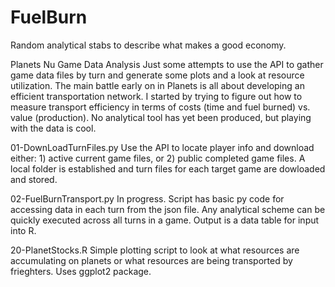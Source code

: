 # FuelBurn
Random analytical stabs to describe what makes a good economy.

Planets Nu Game Data Analysis
Just some attempts to use the API to gather game data files by turn and generate some plots and a look at resource utilization. The main battle early on in Planets is all about developing an efficient transportation network. I started by trying to figure out how to measure transport efficiency in terms of costs (time and fuel burned) vs. value (production). No analytical tool has yet been produced, but playing with the data is cool. 

01-DownLoadTurnFiles.py
    Use the API to locate player info and download either: 1) active current game files, or 2) public completed game files. A local folder is established and turn files for each target game are dowloaded and stored.

02-FuelBurnTransport.py
    In progress. Script has basic py code for accessing data in each turn from the json file. Any analytical scheme can be quickly executed across all turns in a game. Output is a data table for input into R.


20-PlanetStocks.R
    Simple plotting script to look at what resources are accumulating on planets or what resources are being transported by frieghters. Uses ggplot2 package. 
    
